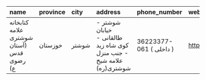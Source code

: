 | name                                     | province   | city   | address                                                              | phone_number            | website                               |
|:-----------------------------------------|:-----------|:-------|:---------------------------------------------------------------------|:------------------------|:--------------------------------------|
| كتابخانه علامه شوشتری (آستان قدس رضوی ع) | خوزستان    | شوشتر  | شوشتر - خیابان طالقانی - کوی شاه زید - جنب منزل علامه شیخ شوشتری(ره) | 36223377-061 ( داخلی  ) | https://library.razavi.ir/aqlibraries |